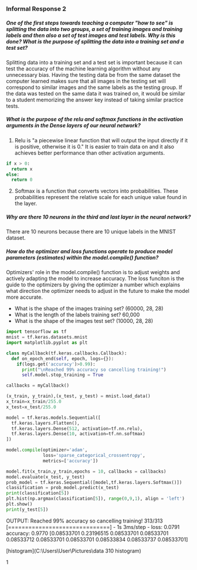 ### Informal Response 2


##### One of the first steps towards teaching a computer "how to see" is splitting the data into two groups, a set of training images and training labels and then also a set of test images and test labels. Why is this done? What is the purpose of splitting the data into a training set and a test set?
Splitting data into a training set and a test set is important because it can test the accuracy of the machine learning algorithm without any unnecessary bias. Having the testing data be from the same dataset the computer learned makes sure that all images in the testing set will correspond to similar images and the same labels as the testing group. If the data was tested on the same data it was trained on, it would be similar to a student memorizing the answer key instead of taking similar practice tests. 

##### What is the purpose of the relu and softmax functions in the activation arguments in the Dense layers of our neural network?
1) Relu is "a piecewise linear function that will output the input directly if it is positive, otherwise it is 0." It is easier to train data on and it also achieves better performance than other activation arguments. 
``` python
if x > 0:
  return x
else:
  return 0
```
2) Softmax is a function that converts vectors into probabilities. These probabilities represent the relative scale for each unique value found in the layer. 

##### Why are there 10 neurons in the third and last layer in the neural network?
There are 10 neurons because there are 10 unique labels in the MNIST dataset.

##### How do the optimizer and loss functions operate to produce model parameters (estimates) within the model.compile() function?
Optimizers' role in the model.compile() function is to adjust weights and actively adapting the model to increase accuracy. The loss funciton is the guide to the optimizers by giving the optimizer a number which explains what direction the optimizer needs to adjust in the future to make the model more accurate.



- What is the shape of the images training set? 
          (60000, 28, 28) 
- What is the length of the labels training set?
          60,000
- What is the shape of the images test set?
          (10000, 28, 28)
          

``` python
import tensorflow as tf
mnist = tf.keras.datasets.mnist
import matplotlib.pyplot as plt

class myCallback(tf.keras.callbacks.Callback):
  def on_epoch_end(self, epoch, logs={}):
    if(logs.get('accuracy')>0.99):
      print("\nReached 99% accuracy so cancelling training!")
      self.model.stop_training = True

callbacks = myCallback()

(x_train, y_train),(x_test, y_test) = mnist.load_data()
x_train=x_train/255.0
x_test=x_test/255.0

model = tf.keras.models.Sequential([
  tf.keras.layers.Flatten(),
  tf.keras.layers.Dense(512, activation=tf.nn.relu),
  tf.keras.layers.Dense(10, activation=tf.nn.softmax)
])

model.compile(optimizer='adam',
              loss='sparse_categorical_crossentropy',
              metrics=['accuracy'])

model.fit(x_train,y_train,epochs = 10, callbacks = callbacks)
model.evaluate(x_test, y_test)
prob_model = tf.keras.Sequential([model,tf.keras.layers.Softmax()])
classification = prob_model.predict(x_test)
print(classification[5])
plt.hist(np.argmax(classification[5]), range(0,9,1), align = 'left')
plt.show()
print(y_test[5])
```
OUTPUT:
Reached 99% accuracy so cancelling training!
313/313 [==============================] - 1s 3ms/step - 
loss: 0.0791 
accuracy: 0.9770
[0.08533701 0.23196515 0.08533701 0.08533701 0.08533712 0.08533701
 0.08533701 0.08533834 0.08533737 0.08533701]


[histogram](C:\Users\User\Pictures\data 310 histogram)

1

